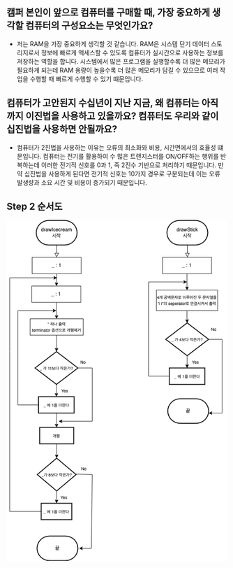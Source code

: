 ## 캠퍼 본인이 앞으로 컴퓨터를 구매할 때, 가장 중요하게 생각할 컴퓨터의 구성요소는 무엇인가요?

- 저는 RAM을 가장 중요하게 생각할 것 같습니다. RAM은 시스템 단기 데이터 스토리지로서 정보에 빠르게 액세스할 수 있도록 컴퓨터가 실시간으로 사용하는 정보를 저장하는 역할을 합니다.
  시스템에서 많은 프로그램을 실행할수록 더 많은 메모리가 필요하게 되는데 RAM 용량이 높을수록 더 많은 메모리가 담길 수 있으므로 여러 작업을 수행할 때 빠르게 수행할 수 있기 떄문입니다.

## 컴퓨터가 고안된지 수십년이 지난 지금, 왜 컴퓨터는 아직까지 이진법을 사용하고 있을까요? 컴퓨터도 우리와 같이 십진법을 사용하면 안될까요?

- 컴퓨터가 2진법을 사용하는 이유는 오류의 최소화와 비용, 시간면에서의 효율성 떄문입니다. 컴퓨터는 전기를 활용하여 수 많은
  트랜지스터를 ON/OFF하는 행위를 반복하는데 이러한 전기적 신호를 0과 1, 즉 2진수 기반으로 처리하기 때문입니다. 만약
  십진법을 사용하게 된다면 전기적 신호는 10가지 경우로 구분되는데 이는 오류 발생량과 소요 시간 및 비용이 증가되기 때문입니다.

## Step 2 순서도

![image](/CodeStarterCamp_Week1/Icecream_Drawing.drawio.png)
